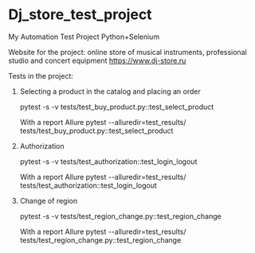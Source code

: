 # Dj_store_test_project

My Automation Test Project Python+Selenium

Website for the project: online store of musical instruments, professional studio and concert equipment https://www.dj-store.ru

Tests in the project:

1. Selecting a product in the catalog and placing an order 
    

    pytest -s -v tests/test_buy_product.py::test_select_product
   

    With a report Allure 
    pytest --alluredir=test_results/ tests/test_buy_product.py::test_select_product


2. Authorization
   

    pytest -s -v tests/test_authorization::test_login_logout

    With a report Allure
    pytest --alluredir=test_results/ tests/test_authorization::test_login_logout


3. Change of region


    pytest -s -v tests/test_region_change.py::test_region_change

    With a report Allure
    pytest --alluredir=test_results/ tests/test_region_change.py::test_region_change







